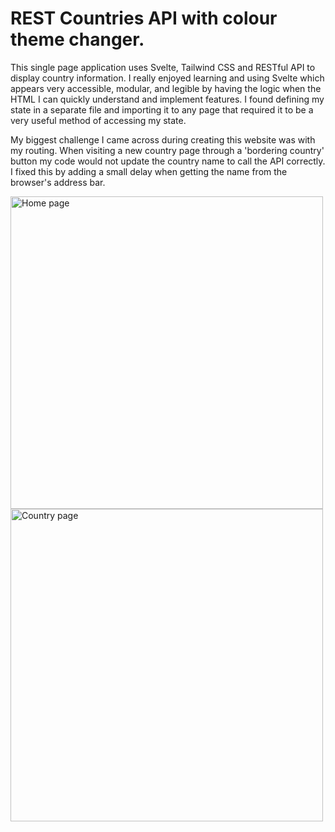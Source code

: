 # REST Countries API with colour theme changer.

This single page application uses Svelte, Tailwind CSS and RESTful API to display country information. I really enjoyed learning and using Svelte which appears very accessible, modular, and legible by having the logic when the HTML I can quickly understand and implement features. I found defining my state in a separate file and importing it to any page that required it to be a very useful method of accessing my state.

My biggest challenge I came across during creating this website was with my routing. When visiting a new country page through a 'bordering country' button my code would not update the country name to call the API correctly. I fixed this by adding a small delay when getting the name from the browser's address bar.

<img width="500" alt="Home page" src="https://user-images.githubusercontent.com/10031199/187712812-95b41a89-c351-4ccd-9f92-c09c9c0dafde.png">
<img width="500" alt="Country page" src="https://user-images.githubusercontent.com/10031199/187712912-5dbf0231-0de5-4b11-b60e-229484e812b0.png">
